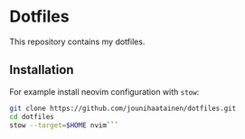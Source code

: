 # Dotfiles

This repository contains my dotfiles.

## Installation

For example install neovim configuration with `stow`:

```bash
git clone https://github.com/jounihaatainen/dotfiles.git
cd dotfiles
stow --target=$HOME nvim```
